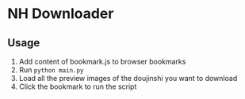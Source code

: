 # NH Downloader

## Usage
1. Add content of bookmark.js to browser bookmarks
2. Run ```python main.py```
3. Load all the preview images of the doujinshi you want to download
4. Click the bookmark to run the script
